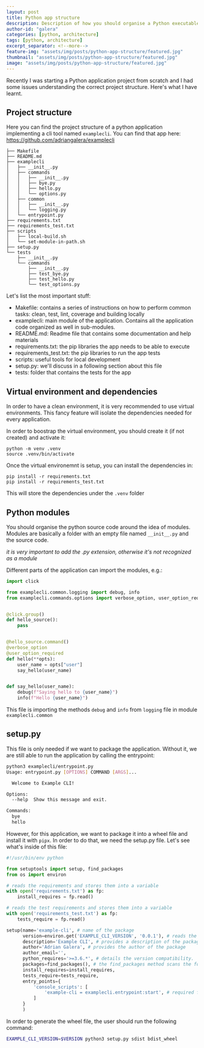 ```yaml
---
layout: post
title: Python app structure
description: Description of how you should organise a Python executable application to publish and generate an executable
author-id: "galera"
categories: [python, architecture]
tags: [python, architecture]
excerpt_separator: <!--more-->
feature-img: "assets/img/posts/python-app-structure/featured.jpg"
thumbnail: "assets/img/posts/python-app-structure/featured.jpg"
image: "assets/img/posts/python-app-structure/featured.jpg"
---
```


Recently I was starting a Python application project from scratch and I had some issues understanding the correct project structure. Here's what I have learnt.

<p><!--more--></p>

## Project structure

Here you can find the project structure of a python application implementing a cli tool named `examplecli`. You can find that app here: <a href="https://github.com/adriangalera/examplecli">https://github.com/adriangalera/examplecli</a>

```
├── Makefile
├── README.md
├── examplecli
│   ├── __init__.py
│   ├── commands
│   │   ├── __init__.py
│   │   ├── bye.py
│   │   ├── hello.py
│   │   └── options.py
│   ├── common
│   │   ├── __init__.py
│   │   └── logging.py
│   └── entrypoint.py
├── requirements.txt
├── requirements_test.txt
├── scripts
│   ├── local-build.sh
│   └── set-module-in-path.sh
├── setup.py
└── tests
    ├── __init__.py
    └── commands
        ├── __init__.py
        ├── test_bye.py
        ├── test_hello.py
        └── test_options.py
```

Let's list the most important stuff:

- Makefile: contains a series of instructions on how to perform common tasks: clean, test, lint, coverage and building locally
- examplecli: main module of the application. Contains all the application code organized as well in sub-modules.
- README.md: Readme file that contains some documentation and help materials
- requirements.txt: the pip libraries the app needs to be able to execute
- requirements_test.txt: the pip libraries to run the app tests
- scripts: useful tools for local development
- setup.py: we'll discuss in a following section about this file
- tests: folder that contains the tests for the app

## Virtual environment and dependencies

In order to have a clean environment, it is very recommended to use virtual environments. This fancy feature will isolate the dependencies needed for every application.

In order to boostrap the virtual environment, you should create it (if not created) and activate it:

```
python -m venv .venv
source .venv/bin/activate
```

Once the virtual environemnt is setup, you can install the dependencies in:

```
pip install -r requirements.txt
pip install -r requirements_test.txt
```

This will store the dependencies under the `.venv` folder

## Python modules

You should organise the python source code around the idea of modules. Modules are basically a folder with an empty file named `__init__.py` and the source code.

*it is very important to add the .py extension, otherwise it's not recognized as a module*

Different parts of the application can import the modules, e.g.:

```python
import click

from examplecli.common.logging import debug, info
from examplecli.commands.options import verbose_option, user_option_required


@click.group()
def hello_source():
    pass


@hello_source.command()
@verbose_option
@user_option_required
def hello(**opts):
    user_name = opts["user"]
    say_hello(user_name)


def say_hello(user_name):
    debug(f"Saying hello to {user_name}")
    info(f"Hello {user_name}")
```
This file is importing the methods `debug` and `info` from `logging` file in module `examplecli.common`

## setup.py

This file is only needed if we want to package the application. Without it, we are still able to run the application by calling the entrypoint:

```bash
python3 examplecli/entrypoint.py      
Usage: entrypoint.py [OPTIONS] COMMAND [ARGS]...

  Welcome to Example CLI!

Options:
  --help  Show this message and exit.

Commands:
  bye
  hello
```

However, for this application, we want to package it into a wheel file and install it with `pipx`. In order to do that, we need the setup.py file. Let's see what's inside of this file:

```python
#!/usr/bin/env python

from setuptools import setup, find_packages
from os import environ

# reads the requirements and stores them into a variable
with open('requirements.txt') as fp:
    install_requires = fp.read()

# reads the test requirements and stores them into a variable
with open('requirements_test.txt') as fp:
    tests_require = fp.read()

setup(name='example-cli', # name of the package
      version=environ.get('EXAMPLE_CLI_VERSION', '0.0.1'), # reads the variable from a environment variable
      description='Example CLI', # provides a description of the package
      author='Adrian Galera', # provides the author of the package
      author_email='',
      python_requires='>=3.6.*', # details the version compatibility.
      packages=find_packages(), # the find_packages method scans the folder for modules and sub-modules
      install_requires=install_requires,
      tests_require=tests_require,
      entry_points={
          'console_scripts': [
              'example-cli = examplecli.entrypoint:start', # required for click framework to find the starting point
          ]
      }
      )
```

In order to generate the wheel file, the user should run the following command:

```bash
EXAMPLE_CLI_VERSION=$VERSION python3 setup.py sdist bdist_wheel
```